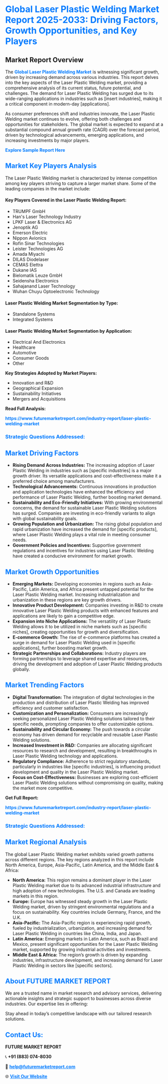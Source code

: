 <h1 style="color: #007BFF;">Global Laser Plastic Welding Market Report 2025-2033: Driving Factors, Growth Opportunities, and Key Players</h1>

<section id="overview">
<h2>Market Report Overview</h2>
<p>The <a href="https://www.futuremarketreport.com/industry-report/laser-plastic-welding-market" style="color: #007BFF; text-decoration: none;"><strong>Global Laser Plastic Welding Market</strong></a> is witnessing significant growth, driven by increasing demand across various industries. This report delves into the key aspects of the Laser Plastic Welding market, providing a comprehensive analysis of its current status, future potential, and challenges. The demand for Laser Plastic Welding has surged due to its wide-ranging applications in industries such as [insert industries], making it a critical component in modern-day [applications].</p>
<p>As consumer preferences shift and industries innovate, the Laser Plastic Welding market continues to evolve, offering both challenges and opportunities for stakeholders. The global market is expected to expand at a substantial compound annual growth rate (CAGR) over the forecast period, driven by technological advancements, emerging applications, and increasing investments by major players.</p>
</section>

<section id="overview">
<p><a href="https://www.futuremarketreport.com/request-sample/reportId=85281" style="color: #007BFF; text-decoration: none;"><strong>Explore Sample Report Here</strong></a></p>
</section>

<section id="key-players">
<h2 style="color: #007BFF;">Market Key Players Analysis</h2>
<p>The Laser Plastic Welding market is characterized by intense competition among key players striving to capture a larger market share. Some of the leading companies in the market include:</p>
<h4>Key Players Covered in the Laser Plastic Welding Report:</h4>
<ul><li>TRUMPF GmbH</li><li>Han&#039;s Laser Technology Industry</li><li>LPKF Laser &amp; Electronics AG</li><li>Jenoptik AG</li><li>Emerson Electric</li><li>Nippon Avionics</li><li>Rofin Sinar Technologies</li><li>Leister Technologies AG</li><li>Amada Miyachi</li><li>DILAS Diodelaser</li><li>CEMAS Elettra</li><li>Dukane IAS</li><li>Bielomatik Leuze GmbH</li><li>Seidensha Electronics</li><li>Sahajanand Laser Technology</li><li>Wuhan Chuyu Optoelectronic Technology</li></ul>
<h4>Laser Plastic Welding Market Segmentation by Type:</h4>
<ul><li>Standalone Systems</li><li>Integrated Systems</li></ul>

<h4>Laser Plastic Welding Market Segmentation by Application:</h4>
<ul><li>Electrical And Electronics</li><li>Healthcare</li><li>Automotive</li><li>Consumer Goods</li><li>Other</li></ul>
<p><strong>Key Strategies Adopted by Market Players:</strong></p>
<ul>
<li>Innovation and R&D</li>
<li>Geographical Expansion</li>
<li>Sustainability Initiatives</li>
<li>Mergers and Acquisitions</li>
</ul>
</section>

<section>
<p><strong>Read Full Analysis: </strong></p><a href="https://www.futuremarketreport.com/industry-report/laser-plastic-welding-market" style="color: #007BFF; text-decoration: none;"><strong>https://www.futuremarketreport.com/industry-report/laser-plastic-welding-market</strong></a>
<h3 style="color: #007BFF;">Strategic Questions Addressed:</h3>
</section>

<section id="driving-factors">
<h2 style="color: #007BFF;">Market Driving Factors</h2>
<ul>
<li><strong>Rising Demand Across Industries:</strong> The increasing adoption of Laser Plastic Welding in industries such as [specific industries] is a major growth driver. Its versatile applications and cost-effectiveness make it a preferred choice among manufacturers.</li>
<li><strong>Technological Advancements:</strong> Continuous innovations in production and application technologies have enhanced the efficiency and performance of Laser Plastic Welding, further boosting market demand.</li>
<li><strong>Sustainability and Eco-Friendly Initiatives:</strong> With growing environmental concerns, the demand for sustainable Laser Plastic Welding solutions has surged. Companies are investing in eco-friendly variants to align with global sustainability goals.</li>
<li><strong>Growing Population and Urbanization:</strong> The rising global population and rapid urbanization have increased the demand for [specific products], where Laser Plastic Welding plays a vital role in meeting consumer needs.</li>
<li><strong>Government Policies and Incentives:</strong> Supportive government regulations and incentives for industries using Laser Plastic Welding have created a conducive environment for market growth.</li>
</ul>
</section>

<section id="growth-opportunities">
<h2 style="color: #007BFF;">Market Growth Opportunities</h2>
<ul>
<li><strong>Emerging Markets:</strong> Developing economies in regions such as Asia-Pacific, Latin America, and Africa present untapped potential for the Laser Plastic Welding market. Increasing industrialization and urbanization in these regions are key growth drivers.</li>
<li><strong>Innovative Product Development:</strong> Companies investing in R&D to create innovative Laser Plastic Welding products with enhanced features and applications are likely to gain a competitive edge.</li>
<li><strong>Expansion into Niche Applications:</strong> The versatility of Laser Plastic Welding allows it to be utilized in niche markets such as [specific niches], creating opportunities for growth and diversification.</li>
<li><strong>E-commerce Growth:</strong> The rise of e-commerce platforms has created a surge in demand for Laser Plastic Welding used in [specific applications], further boosting market growth.</li>
<li><strong>Strategic Partnerships and Collaborations:</strong> Industry players are forming partnerships to leverage shared expertise and resources, driving the development and adoption of Laser Plastic Welding products globally.</li>
</ul>
</section>

<section id="trending-factors">
<h2 style="color: #007BFF;">Market Trending Factors</h2>
<ul>
<li><strong>Digital Transformation:</strong> The integration of digital technologies in the production and distribution of Laser Plastic Welding has improved efficiency and customer satisfaction.</li>
<li><strong>Customization and Personalization:</strong> Consumers are increasingly seeking personalized Laser Plastic Welding solutions tailored to their specific needs, prompting companies to offer customizable options.</li>
<li><strong>Sustainability and Circular Economy:</strong> The push towards a circular economy has driven demand for recyclable and reusable Laser Plastic Welding solutions.</li>
<li><strong>Increased Investment in R&D:</strong> Companies are allocating significant resources to research and development, resulting in breakthroughs in Laser Plastic Welding technology and applications.</li>
<li><strong>Regulatory Compliance:</strong> Adherence to strict regulatory standards, particularly in industries like [specific industries], is influencing product development and quality in the Laser Plastic Welding market.</li>
<li><strong>Focus on Cost-Effectiveness:</strong> Businesses are exploring cost-efficient Laser Plastic Welding solutions without compromising on quality, making the market more competitive.</li>
</ul>
</section>

<section>
<p><strong>Get Full Report: </strong></p><a href="https://www.futuremarketreport.com/industry-report/laser-plastic-welding-market" style="color: #007BFF; text-decoration: none;"><strong>https://www.futuremarketreport.com/industry-report/laser-plastic-welding-market</strong></a>
<h3 style="color: #007BFF;">Strategic Questions Addressed:</h3>
</section>


<section id="regional-analysis">
<h2 style="color: #007BFF;">Market Regional Analysis</h2>
<p>The global Laser Plastic Welding market exhibits varied growth patterns across different regions. The key regions analyzed in this report include North America, Europe, Asia-Pacific, Latin America, and the Middle East & Africa:</p>
<ul>
<li><strong>North America:</strong> This region remains a dominant player in the Laser Plastic Welding market due to its advanced industrial infrastructure and high adoption of new technologies. The U.S. and Canada are leading markets in this region.</li>
<li><strong>Europe:</strong> Europe has witnessed steady growth in the Laser Plastic Welding market, driven by stringent environmental regulations and a focus on sustainability. Key countries include Germany, France, and the U.K.</li>
<li><strong>Asia-Pacific:</strong> The Asia-Pacific region is experiencing rapid growth, fueled by industrialization, urbanization, and increasing demand for Laser Plastic Welding in countries like China, India, and Japan.</li>
<li><strong>Latin America:</strong> Emerging markets in Latin America, such as Brazil and Mexico, present significant opportunities for the Laser Plastic Welding market, supported by growing industrial activities and investments.</li>
<li><strong>Middle East & Africa:</strong> The region’s growth is driven by expanding industries, infrastructure development, and increasing demand for Laser Plastic Welding in sectors like [specific sectors].</li>
</ul>
</section>

<footer>
<h2 style="color: #007BFF;">About FUTURE MARKET REPORT</h2>
<p>We are a trusted name in market research and advisory services, delivering actionable insights and strategic support to businesses across diverse industries. Our expertise lies in offering:</p>

<p>Stay ahead in today’s competitive landscape with our tailored research solutions.</p>

<h2 style="color: #007BFF;">Contact Us:</h2>
<p><strong>FUTURE MARKET REPORT</strong></p>
<p>📞 <strong>+91 (883) 074-8030</strong></p>
<p>📧 <strong><a href="mailto:help@futuremarketreport.com" style="color: #007BFF;">help@futuremarketreport.com</a></strong></p>
<p>🌐 <strong><a href="https://www.futuremarketreport.com/" style="color: #007BFF;">Visit Our Website</a></strong></p>
</footer>